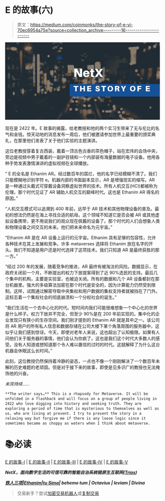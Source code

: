 # E 的故事(六)

> 原文：<https://medium.com/coinmonks/the-story-of-e-vi-70ec6954a75e?source=collection_archive---------16----------------------->

![](img/7fc50e47aab991ea0d1739af0ce81943.png)

现在是 2422 年。E 故事的揭露，给老教授和他的两个实习生带来了无与伦比的名气和金钱。惊天动地的消息发布一周后，他们被邀请参加世界上最重要的颁奖典礼，在那里他们发表了关于他们实验的主题演讲。

这位老教授穿着复古西装，戴着一顶古色古香的茶色帽子，站在宏伟的会场中央，旁边是视频中男子戴着的一副护目镜和一个内部装有海量数据的电子设备。他用各种手势发表激情演讲的虚拟视频在全球播放。

" E 的全名是 Ethanim AR。经过数百年的腐烂，他的名字已经模糊不清了。我们只能模糊地识别字符 e。机器内部的书面副本显示，AR 是增强现实的缩写。AR 是一种通过头戴式可穿戴设备洞察虚拟世界的技术。所有人机交互(HCI)都被称为伦理。那个时代见证了 AR 辅助人机交互的巅峰时代。这也是 Ethanim AR 得名的原因。”

“人机交互模式可以追溯到 400 年前，远早于 AR 技术和其他物理设备的普及。最初的想法仍然是在海上寻找合适的航母。这个领域不知道它是否会被 AR 或其他虚拟设备携带，更不用说我们的观众现在佩戴的设备了。那个时代的人们会想象人类和物理设备之间交互的未来。他们把未来命名为元宇宙。”

“Ethanim AR 是在 AR 设备上运行的元宇宙。Ethanim 具有足够的包容性，允许各种技术在其上发展和竞争。许多 metaverses 选择将 Ethanim 放在名字的开头。我们不知道是用户还是时代选择了这项技术。我们只知道 AR 是最终获胜的那一方。”

“经过 200 年的发展，随着竞争的推进，AR 最终有被淘汰的风险。数据显示，在政府关闭前一个月，不断提出的权力下放提案得到了近 90%选民的支持。最后几个集中的机构，主要是实验室，也被迫关闭。所有的数据和几个 AR 设备都封在那台机器里。强大的多级算法加密在那个时代是安全的，因为计算能力仍然受到限制。这样，试图通过解密夺取中央集权和用户数据的集权支持者就被挡在了门外。这标志着一个集权社会的彻底崩溃和一个分权社会的诞生。”

“我们生活在一个去中心化的时代。短时间内我们可能很难想象一个中心化的世界是什么样子。权力下放并不完全，但至少 90%是在 200 年前实现的。集中化的企业发现只有狭小的生存空间。我们刚才提到的 Ethanim AR 就是其中之一。该公司将 AR 用户的所有私人信息和数据存储在公司大楼下某个角落周围的服务器中，这似乎让我们感到惊讶。今天，即使对老年人来说，这也超出了认知极限。如果有人问他们关于服务器的事情，他们会认为你疯了。这也是我们这个时代大多数人的感受。没有人知道或想知道那个令人难以置信的过时的时代。这就解释了为什么这台机器会休眠这么长时间。”

此刻，这位教授仍然保持着冷静的姿态，一点也不像一个刚刚解决了一个数百年未解的历史难题的老顽固。但是对于接下来的故事，即使是见多识广的教授也无法掩饰他的兴奋。

*未完待续……*

```
**The writer says…** This is a rhapsody for Metaverse. It will be unfolded in a flashback and will focus on a group of people living in 2422 who love digging into history and seeking truth. They are exploring a period of time that is mysterious to themselves as well as us, who are living at present. I try to present the story in a relaxing way but forgive me if there is any loose logic since it sometimes became as choppy as waters when I think about metaverse.
```

# 📚必读

[E 的故事-I](/coinmonks/the-story-of-e-766b1e6efa0) | [E 的故事-II](/coinmonks/the-story-of-e-ii-ba1cae973b5d) | [E 的故事-III](/coinmonks/the-story-of-e-iii-428df5c2ce9c) | [E 的故事-IV](/coinmonks/the-story-of-e-iv-119730aff8b5) | [E 的故事-V](https://triaslab.medium.com/the-story-of-e-v-81924652d9f5)

***NetX，面向数字生活的可信可靠的智能自治系统链原生互联网(***[***Trias***](https://www.trias.one/)***)***

[***铁人三项***](https://www.triathon.space/#/)***|***[***Ethanim***](https://www.ethanim.network/)***|***[***tu Sima***](https://www.tusima.network/#/)***| behemo tum | Octavius | leviam | Divina***

> 交易新手？尝试[加密交易机器人](/coinmonks/crypto-trading-bot-c2ffce8acb2a)或[复制交易](/coinmonks/top-10-crypto-copy-trading-platforms-for-beginners-d0c37c7d698c)